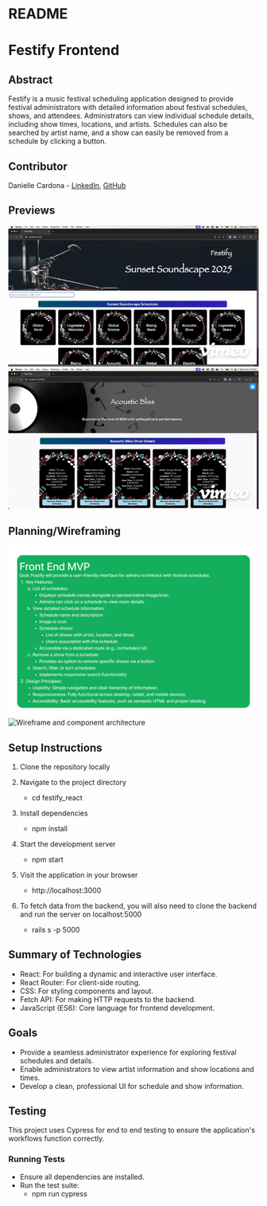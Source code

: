 # README

# Festify Frontend

## Abstract
Festify is a music festival scheduling application designed to provide festival administrators with detailed information about festival schedules, shows, and attendees. Administrators can view individual schedule details, including show times, locations, and artists. Schedules can also be searched by artist name, and a show can easily be removed from a schedule by clicking a button.

## Contributor
Danielle Cardona - [LinkedIn](https://www.linkedin.com/in/danielle-cardona-se/), [GitHub](https://github.com/dcardona23)

## Previews
![Main Page GIF](src/images/mainpage.gif)
![Delete Show GIF](src/images/deleteshow.gif)

## Planning/Wireframing
![Front End MVP](src/images/MVP.png)
![Wireframe and component architecture](src/images/FEdesign.png)

## Setup Instructions

1. Clone the repository locally

2. Navigate to the project directory
    - cd festify_react

3. Install dependencies 
    - npm install

4. Start the development server
    - npm start

5. Visit the application in your browser
    - http://localhost:3000

6. To fetch data from the backend, you will also need to clone the backend and run the server on localhost:5000
    - rails s -p 5000

## Summary of Technologies
- React: For building a dynamic and interactive user interface.
- React Router: For client-side routing.
- CSS: For styling components and layout.
- Fetch API: For making HTTP requests to the backend.
- JavaScript (ES6): Core language for frontend development.

## Goals
- Provide a seamless administrator experience for exploring festival schedules and details.
- Enable administrators to view artist information and show locations and times.
- Develop a clean, professional UI for schedule and show information.

## Testing
This project uses Cypress for end to end testing to ensure the application's workflows function correctly.

### Running Tests
- Ensure all dependencies are installed.
- Run the test suite:
  - npm run cypress